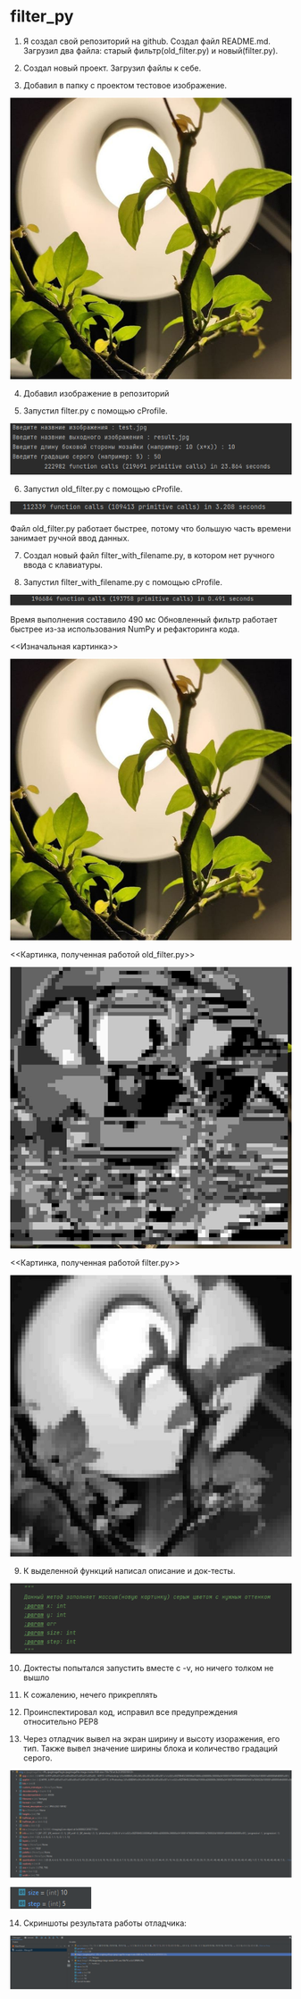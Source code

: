 # filter_py

1) Я создал свой репозиторий на github. Создал файл README.md. Загрузил два файла: старый фильтр(old_filter.py) и новый(filter.py).

2) Создал новый проект. Загрузил файлы к себе.

3) Добавил в папку с проектом тестовое изображение.

![image](https://github.com/smileman0001/filter_py/blob/main/test.jpg)

4) Добавил изображение в репозиторий 

5) Запустил filter.py с помощью cProfile.

![image](https://github.com/smileman0001/filter_py/blob/main/screenshots/filter_time.png)

6) Запустил old_filter.py с помощью cProfile.

![image](https://github.com/smileman0001/filter_py/blob/main/screenshots/old_filter_time.png)

Файл old_filter.py работает быстрее, потому что большую часть времени занимает ручной ввод данных.

7) Создал новый файл filter_with_filename.py, в котором нет ручного ввода с клавиатуры.

8) Запустил filter_with_filename.py с помощью cProfile.

![image](https://github.com/smileman0001/filter_py/blob/main/screenshots/filter_with_filename_time.png)

Время выполнения составило 490 мс
Обновленный фильтр работает быстрее из-за использования NumPy и рефакторинга кода.

<<Изначальная картинка>>

![image](https://github.com/smileman0001/filter_py/blob/main/test.jpg)

<<Картинка, полученная работой old_filter.py>>

![image](https://github.com/smileman0001/filter_py/blob/main/res.jpg)

<<Картинка, полученная работой filter.py>>

![image](https://github.com/smileman0001/filter_py/blob/main/result.jpg)

9) К выделенной функций написал описание и док-тесты.

![image](https://github.com/smileman0001/filter_py/blob/main/screenshots/doc.png)

10) Доктесты попытался запустить вместе с -v, но ничего толком не вышло

11) К сожалению, нечего прикреплять

12) Проинспектировал код, исправил все предупреждения относительно PEP8 

13) Через отладчик вывел на экран ширину и высоту изоражения, его тип. Также вывел значение ширины блока и количество градаций серого.

![image](https://github.com/smileman0001/filter_py/blob/main/screenshots/img.png)

![image](https://github.com/smileman0001/filter_py/blob/main/screenshots/step%26size.png)

14) Cкриншоты результата работы отладчика: 

![image](https://github.com/smileman0001/filter_py/blob/main/screenshots/debugger.png)

